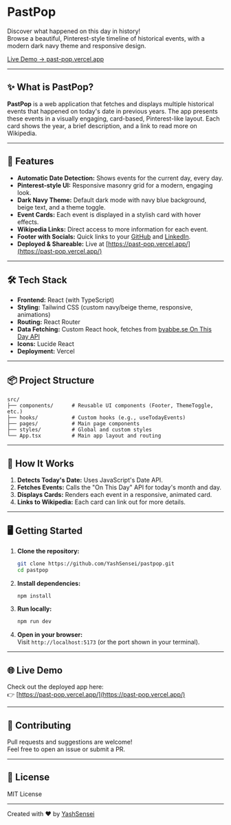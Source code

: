 # PastPop

Discover what happened on this day in history!  
Browse a beautiful, Pinterest-style timeline of historical events, with a modern dark navy theme and responsive design.

[Live Demo → past-pop.vercel.app](https://past-pop.vercel.app/)

---

## ✨ What is PastPop?

**PastPop** is a web application that fetches and displays multiple historical events that happened on today's date in previous years. The app presents these events in a visually engaging, card-based, Pinterest-like layout. Each card shows the year, a brief description, and a link to read more on Wikipedia.

---

## 🚀 Features

- **Automatic Date Detection:** Shows events for the current day, every day.
- **Pinterest-style UI:** Responsive masonry grid for a modern, engaging look.
- **Dark Navy Theme:** Default dark mode with navy blue background, beige text, and a theme toggle.
- **Event Cards:** Each event is displayed in a stylish card with hover effects.
- **Wikipedia Links:** Direct access to more information for each event.
- **Footer with Socials:** Quick links to your [GitHub](https://github.com/YashSensei) and [LinkedIn](https://www.linkedin.com/in/yash-agrawal-208841307/).
- **Deployed & Shareable:** Live at [https://past-pop.vercel.app/](https://past-pop.vercel.app/)

---

## 🛠️ Tech Stack

- **Frontend:** React (with TypeScript)
- **Styling:** Tailwind CSS (custom navy/beige theme, responsive, animations)
- **Routing:** React Router
- **Data Fetching:** Custom React hook, fetches from [byabbe.se On This Day API](https://byabbe.se/on-this-day/)
- **Icons:** Lucide React
- **Deployment:** Vercel

---

## 📦 Project Structure

```
src/
├── components/      # Reusable UI components (Footer, ThemeToggle, etc.)
├── hooks/           # Custom hooks (e.g., useTodayEvents)
├── pages/           # Main page components
├── styles/          # Global and custom styles
└── App.tsx          # Main app layout and routing
```

---

## 🚦 How It Works

1. **Detects Today's Date:** Uses JavaScript's Date API.
2. **Fetches Events:** Calls the "On This Day" API for today's month and day.
3. **Displays Cards:** Renders each event in a responsive, animated card.
4. **Links to Wikipedia:** Each card can link out for more details.

---

## 🖥️ Getting Started

1. **Clone the repository:**
   ```bash
   git clone https://github.com/YashSensei/pastpop.git
   cd pastpop
   ```
2. **Install dependencies:**
   ```bash
   npm install
   ```
3. **Run locally:**
   ```bash
   npm run dev
   ```
4. **Open in your browser:**  
   Visit `http://localhost:5173` (or the port shown in your terminal).

---

## 🌐 Live Demo

Check out the deployed app here:  
👉 [https://past-pop.vercel.app/](https://past-pop.vercel.app/)

---

## 🤝 Contributing

Pull requests and suggestions are welcome!  
Feel free to open an issue or submit a PR.

---

## 📄 License

MIT License

---

Created with ❤️ by [YashSensei](https://github.com/YashSensei)
